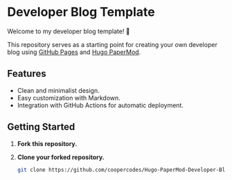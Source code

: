 # Developer Blog Template

Welcome to my developer blog template! 🚀

This repository serves as a starting point for creating your own developer blog using [GitHub Pages](https://pages.github.com/) and [Hugo PaperMod](https://github.com/adityatelange/hugo-PaperMod/).

## Features

- Clean and minimalist design.
- Easy customization with Markdown.
- Integration with GitHub Actions for automatic deployment.

## Getting Started

1. **Fork this repository.**

2. **Clone your forked repository.**

   ```bash
   git clone https://github.com/coopercodes/Hugo-PaperMod-Developer-Blog.git
